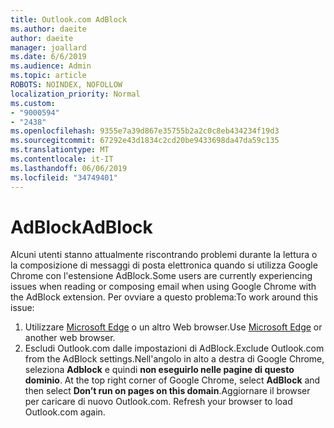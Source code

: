 ```yaml
---
title: Outlook.com AdBlock
ms.author: daeite
author: daeite
manager: joallard
ms.date: 6/6/2019
ms.audience: Admin
ms.topic: article
ROBOTS: NOINDEX, NOFOLLOW
localization_priority: Normal
ms.custom:
- "9000594"
- "2438"
ms.openlocfilehash: 9355e7a39d867e35755b2a2c0c8eb434234f19d3
ms.sourcegitcommit: 67292e43d1834c2cd20be9433698da47da59c135
ms.translationtype: MT
ms.contentlocale: it-IT
ms.lasthandoff: 06/06/2019
ms.locfileid: "34749401"
---
```

# <a name="adblock"></a><span data-ttu-id="c8222-102">AdBlock</span><span class="sxs-lookup"><span data-stu-id="c8222-102">AdBlock</span></span>

<span data-ttu-id="c8222-103">Alcuni utenti stanno attualmente riscontrando problemi durante la lettura o la composizione di messaggi di posta elettronica quando si utilizza Google Chrome con l'estensione AdBlock.</span><span class="sxs-lookup"><span data-stu-id="c8222-103">Some users are currently experiencing issues when reading or composing email when using Google Chrome with the AdBlock extension.</span></span> <span data-ttu-id="c8222-104">Per ovviare a questo problema:</span><span class="sxs-lookup"><span data-stu-id="c8222-104">To work around this issue:</span></span>

1. <span data-ttu-id="c8222-105">Utilizzare [Microsoft Edge](https://www.microsoft.com/windows/microsoft-edge) o un altro Web browser.</span><span class="sxs-lookup"><span data-stu-id="c8222-105">Use [Microsoft Edge](https://www.microsoft.com/windows/microsoft-edge) or another web browser.</span></span>
1. <span data-ttu-id="c8222-106">Escludi Outlook.com dalle impostazioni di AdBlock.</span><span class="sxs-lookup"><span data-stu-id="c8222-106">Exclude Outlook.com from the AdBlock settings.</span></span><span data-ttu-id="c8222-107">Nell'angolo in alto a destra di Google Chrome, seleziona **Adblock** e quindi **non eseguirlo nelle pagine di questo dominio**.</span><span class="sxs-lookup"><span data-stu-id="c8222-107"> At the top right corner of Google Chrome, select **AdBlock** and then select **Don’t run on pages on this domain**.</span></span><span data-ttu-id="c8222-108">Aggiornare il browser per caricare di nuovo Outlook.com.</span><span class="sxs-lookup"><span data-stu-id="c8222-108"> Refresh your browser to load Outlook.com again.</span></span>
